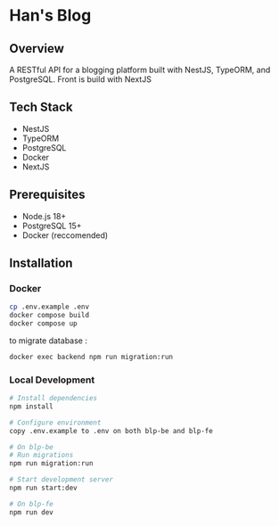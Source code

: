 # Han's Blog

## Overview
A RESTful API for a blogging platform built with NestJS, TypeORM, and PostgreSQL.
Front is build with NextJS

## Tech Stack
- NestJS
- TypeORM
- PostgreSQL
- Docker
- NextJS

## Prerequisites
- Node.js 18+
- PostgreSQL 15+
- Docker (reccomended)

## Installation

### Docker
```bash
cp .env.example .env
docker compose build
docker compose up
```
to migrate database :
```bash
docker exec backend npm run migration:run
```
### Local Development
```bash
# Install dependencies
npm install

# Configure environment
copy .env.example to .env on both blp-be and blp-fe

# On blp-be
# Run migrations
npm run migration:run

# Start development server
npm run start:dev

# On blp-fe
npm run dev
